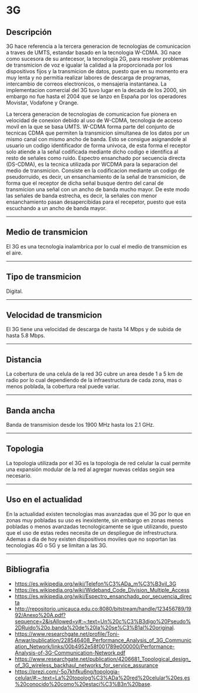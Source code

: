 # 3G

## Descripción
3G hace referencia a la tercera generacion de tecnologias de comunicacion a traves de UMTS, estandar basado en la tecnologia W-CDMA. 3G nace como sucesora de su antecesor, la tecnologia 2G, para resolver problemas de transmicion de voz e igualar la calidad a la proporcionada por los dispositivos fijos y la transmicion de datos, puesto que en su momento era muy lenta y no permitia realizar labores de descarga de programas, intercambio de correos electronicos, o mensajeria instantanea. La implementacion comercial del 3G tuvo lugar en la decada de los 2000, sin embargo no fue hasta el 2004 que se lanzo en España por los operadores Movistar, Vodafone y Orange.

La tercera generacion de tecnologias de comunicacion fue pionera en velocidad de conexion debido al uso de W-CDMA, tecnologia de acceso movil en la que se basa UMTS. W-CDMA forma parte del conjunto de tecnicas CDMA que permiten la transmicion simultanea de los datos por un mismo canal con mismo ancho de banda. Esto se consigue asignandole al usuario un codigo identificador de forma univoca, de esta forma el receptor solo atiende a la señal codificada mediante dicho codigo e identifica al resto de señales como ruido. Espectro ensanchado por secuencia directa (DS-CDMA), es la tecnica utilizada por WCDMA para la separacion del medio de transmicion. Consiste en la codificacion mediante un codigo de pseudorruido, es decir, un ensanchamiento de la señal de transmicion, de forma que el receptor de dicha señal busque dentro del canal de transmicion una señal con un ancho de banda mucho mayor. De este modo las señales de banda estrecha, es decir, la señales con menor ensanchamiento pasan desapercibidas para el recepetor, puesto que esta escuchando a un ancho de banda mayor.

---

## Medio de transmicion
El 3G es una tecnologia inalambrica por lo cual el medio de transmicion es el aire.

---

## Tipo de transmicion
Digital.

---

## Velocidad de transmicion
El 3G tiene una velocidad de descarga de hasta 14 Mbps y de subida de hasta 5.8 Mbps.

---

## Distancia
La cobertura de una celula de la red 3G cubre un area desde 1 a 5 km de radio por lo cual dependiendo de la infraestructura de cada zona, mas o menos poblada, la cobertura real puede variar.

---

## Banda ancha
Banda de transmision desde los 1900 MHz hasta los 2.1 GHz.

---

## Topologia 
La topologia utilizada por el 3G es la topologia de red celular la cual permite una expansión modular de la red al agregar nuevas celdas según sea necesario.

---

## Uso en el actualidad 
En la actualidad existen tecnologias mas avanzadas que el 3G por lo que en zonas muy pobladas su uso es inexistente, sin embargo en zonas menos pobladas o menos avanzadas tecnologicamente se igue utilizando, puesto que el uso de estas redes necesita de un despliegue de infrestructura. Ademas a dia de hoy existen dispositivos moviles que no soportan las tecnologias 4G o 5G y se limitan a las 3G.

---

## Bibliografia
- https://es.wikipedia.org/wiki/Telefon%C3%ADa_m%C3%B3vil_3G
- https://es.wikipedia.org/wiki/Wideband_Code_Division_Multiple_Access
- https://es.wikipedia.org/wiki/Espectro_ensanchado_por_secuencia_directa
- http://repositorio.unicauca.edu.co:8080/bitstream/handle/123456789/1992/Anexo%20A.pdf?sequence=2&isAllowed=y#:~:text=Un%20c%C3%B3digo%20Pseudo%2DRuido%20o,banda%20de%20la%20se%C3%B1al%20original.
- https://www.researchgate.net/profile/Toni-Anwar/publication/228546408_Performance_Analysis_of_3G_Communication_Network/links/00b4952e58f001789e000000/Performance-Analysis-of-3G-Communication-Network.pdf
- https://www.researchgate.net/publication/4206681_Topological_design_of_3G_wireless_backhaul_networks_for_service_assurance
- https://prezi.com/-5o7khfku6ng/topologia-celular/#:~:text=La%20topolog%C3%ADa%20red%20celular%20es,es%20conocido%20como%20estaci%C3%B3n%20base.
